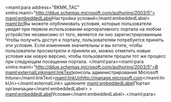 <Token xmlns:xlink="http://www.w3.org/1999/xlink"><maml:para address="BKMK_TAC" xmlns:maml="http://ddue.schemas.microsoft.com/authoring/2003/5"> <maml:embeddedLabel>Настройка условий</maml:embeddedLabel> <maml:br/>Вы можете опубликовать условия, которые пользователи увидят при первом использовании корпоративного портала на любом устройстве независимо от того, является ли оно зарегистрированным. Чтобы получить доступ к порталу, пользователям потребуется принять эти условия.  Если изменения значительны и вы хотите, чтобы пользователи просмотрели и приняли их, можно отметить новые условия как новую версию, чтобы пользователи прошли тот же процесс при следующем посещении портала.  </maml:para><maml:para xmlns:maml="http://ddue.schemas.microsoft.com/authoring/2003/5">В <maml:externalLink><maml:linkText>консоль администрирования Microsoft Intune</maml:linkText><maml:linkUri>http://manage.microsoft.com</maml:linkUri></maml:externalLink> щелкните <maml:embeddedLabel>Портал организации</maml:embeddedLabel> &gt; <maml:embeddedLabel>Условия</maml:embeddedLabel>.</maml:para></Token>

<!--HONumber=May16_HO2-->


